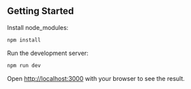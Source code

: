 ## Getting Started

Install node_modules:

```bash
npm install
``````
Run the development server:

```bash
npm run dev
```

Open [http://localhost:3000](http://localhost:3000) with your browser to see the result.
